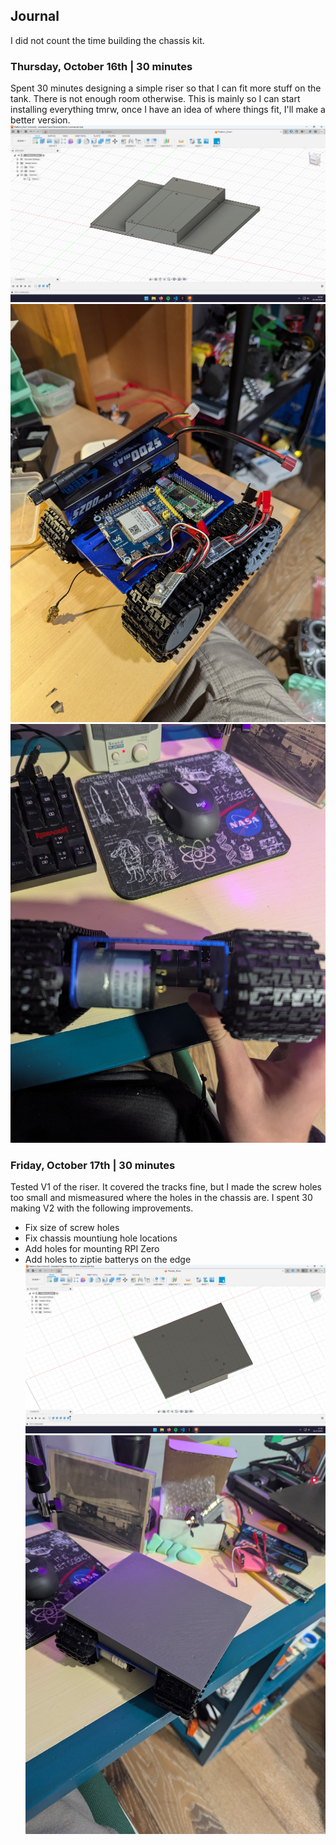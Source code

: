 ## Journal
I did not count the time building the chassis kit.

### Thursday, October 16th | 30 minutes
Spent 30 minutes designing a simple riser so that I can fit more stuff on the tank. There is not enough room otherwise. This is mainly so I can start installing everything tmrw, once I have an idea of where things fit, I'll make a better version.
![Fusion](CAD/photos/riser_fusion.jpg)
![Wayyy too much stuff on the tank](CAD/photos/tank_with_junk.jpg)
![Profile of tank](CAD/photos/tank_profile.jpg)

### Friday, October 17th | 30 minutes
Tested V1 of the riser. It covered the tracks fine, but I made the screw holes too small and mismeasured where the holes in the chassis are. I spent 30 making V2 with the following improvements.
- Fix size of screw holes
- Fix chassis mountiung hole locations
- Add holes for mounting RPI Zero
- Add holes to ziptie batterys on the edge
![V2 of the riser in fusion](CAD/photos/riser_v2_fusion.jpg)
![Tank with V1 of riser](CAD/photos/tank_with_riser_v1.jpg)